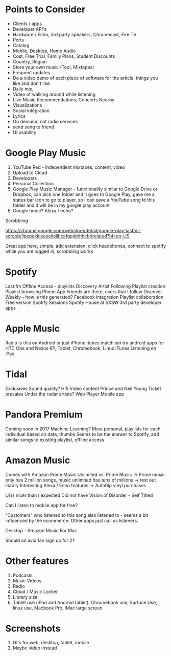 # Points to Consider

* Clients / apps
* Developer API's
* Hardware / Echo, 3rd party speakers, Chromecast, Fire TV
* Ports
* Catalog
* Mobile, Desktop, Home Audio
* Cost, Free Trial, Family Plans, Student Discounts
* Country, Region
* Store your own music (Tool, Mixtapes)
* Frequent updates
* Do a video demo of each piece of software for the article, things you like and don't like
* Daily mix,
* Video of walking around while listening
* Live Music Recommendations, Concerts Nearby
* Visualizations
* Social integration
* Lyrics
* On demand, not radio services
* send song to friend
* UI usability

# Google Play Music

1. YouTube Red - independent mixtapes, content, video
1. Upload to Cloud
1. Developers
1. Personal Collection
1. Google Play Music Manager - functionality similar to Google Drive or Dropbox, can pick one folder and it goes to Google Play, gave me a status bar icon to go to player, so I can save a YouTube song to this folder and it will be in my google play account
1. Google home? Alexa / echo?

Scrobbling

https://chrome.google.com/webstore/detail/google-play-lastfm-scrobb/llpepekkleeoeiloijhcafgpjdnhhcbl/related?hl=en-US

Great app here, simple, add extension, click headphones, connect to spotify while you are logged in, scrobbling works

# Spotify

Last.fm
Offline Access - playlists
Discovery
Artist Following
Playlist creation
Playlist browsing
Phone App
Friends are there, users that I follow
Discover Weekly - how is this generated?
Facebook integration
Playlist collaboration
Free version
Spotify Sessions
Spotify House at SXSW
3rd party developer apps

# Apple Music

Radio 
Is this on Android or just iPhone
itunes match
siri
try android apps for HTC One and Nexus 6P, Tablet, Chromebook, Linux
iTunes
Listening on iPad

# Tidal

Exclusives
Sound quality? Hifi
Video content
Prince and Neil Young
Ticket presales
Under the radar artists?
Web Player
Mobile app

# Pandora Premium

Coming soon in 2017
Machine Learning? Most personal, playlists for each individual based on data, thumbs
Seems to be the answer to Spotify, add similar songs to existing playlist, offline access

# Amazon Music
Comes with Amazon Prime
Music Unlimited vs. Prime Music
-> Prime music only has 2 million songs, music unlimited has tens of millions
-> test out library
Interesting Alexa / Echo features
-> AutoRip vinyl purchases 

UI is nicer than I expected
Did not have Vision of Disorder - Self Titled

Can I listen to mobile app for free?

"Customers" who listened to this song also listened to - seems a bit influenced by the ecommerce. Other apps just call us listeners.

Desktop - Amazon Music For Mac

Should an avid fan sign up for 2?

# Other features

1. Podcasts
1. Music Videos
1. Radio
1. Cloud / Music Locker
1. Library size
1. Tablet use (iPad and Android tablet), Chromebook use, Surface Use, linux use, Macbook Pro, iMac large screen

# Screenshots

1. UI's for web, desktop, tablet, mobile
1. Maybe video instead
